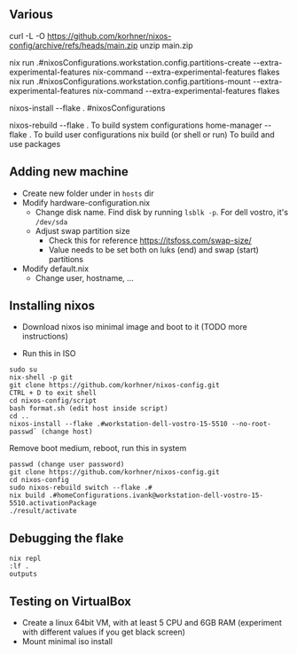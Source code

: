 ## Various

curl -L -O https://github.com/korhner/nixos-config/archive/refs/heads/main.zip
unzip main.zip

nix run .#nixosConfigurations.workstation.config.partitions-create --extra-experimental-features nix-command --extra-experimental-features flakes
nix run .#nixosConfigurations.workstation.config.partitions-mount --extra-experimental-features nix-command --extra-experimental-features flakes

nixos-install --flake . #nixosConfigurations

nixos-rebuild --flake . To build system configurations
home-manager --flake . To build user configurations
nix build (or shell or run) To build and use packages


## Adding new machine

- Create new folder under in `hosts` dir
- Modify hardware-configuration.nix
  - Change disk name. Find disk by running `lsblk -p`. For dell vostro, it's `/dev/sda`
  - Adjust swap partition size
    - Check this for reference https://itsfoss.com/swap-size/
    - Value needs to be set both on luks (end) and swap (start) partitions
- Modify default.nix
  - Change user, hostname, ...

## Installing nixos

- Download nixos iso minimal image and boot to it (TODO more instructions)

- Run this in ISO
```shell
sudo su
nix-shell -p git
git clone https://github.com/korhner/nixos-config.git
CTRL + D to exit shell
cd nixos-config/script
bash format.sh (edit host inside script)
cd ..
nixos-install --flake .#workstation-dell-vostro-15-5510 --no-root-passwd` (change host)
```

Remove boot medium, reboot, run this in system
```shell
passwd (change user password)
git clone https://github.com/korhner/nixos-config.git
cd nixos-config
sudo nixos-rebuild switch --flake .#
nix build .#homeConfigurations.ivank@workstation-dell-vostro-15-5510.activationPackage
./result/activate
```

## Debugging the flake
```shell
nix repl
:lf .
outputs
```

## Testing on VirtualBox
- Create a linux 64bit VM, with at least 5 CPU and 6GB RAM (experiment with different values if you get black screen)
- Mount minimal iso install